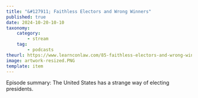 ```yaml
---
title: "&#127911; Faithless Electors and Wrong Winners"
published: true
date: 2024-10-20-10-10
taxonomy:
    category:
        - stream
    tag:
        - podcasts
theurl: https://www.learnconlaw.com/85-faithless-electors-and-wrong-winners
image: artwork-resized.PNG
template: item
---
```


Episode summary: The United States has a strange way of electing presidents.
